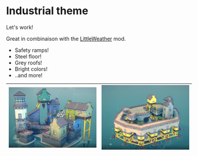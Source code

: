 # Industrial theme

Let's work! 

Great in combinaison with the [LittleWeather](https://github.com/DigitalzombieTLD/TownscaperLittleWeather) mod. 


* Safety ramps!
* Steel floor!
* Grey roofs! 
* Bright colors! 
* ..and more!

| ![Preview image](Preview_1.png) | ![Preview image 2](Preview_2.png) | 
|---|---|